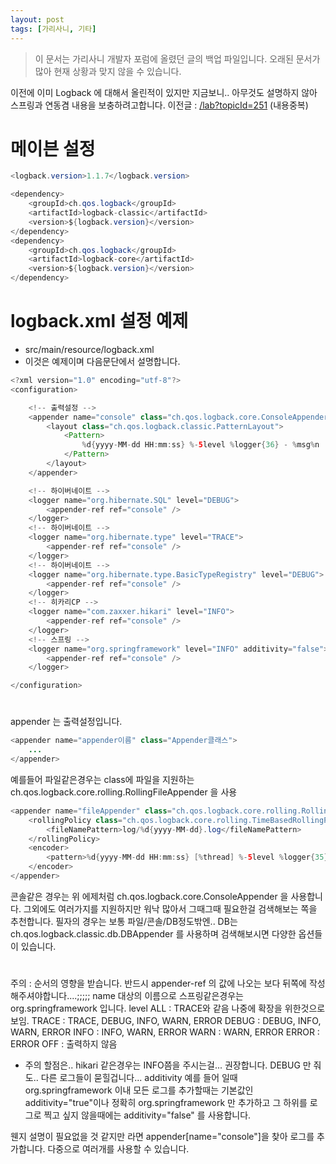 ```yaml
---
layout: post
tags: [가리사니, 기타]
---
```


> 이 문서는 가리사니 개발자 포럼에 올렸던 글의 백업 파일입니다.
오래된 문서가 많아 현재 상황과 맞지 않을 수 있습니다.


이전에 이미 Logback 에 대해서 올린적이 있지만 지금보니.. 아무것도 설명하지 않아 스프링과 연동겸 내용을 보충하려고합니다.
이전글 : [/lab?topicId=251](/lab?topicId=251) (내용중복)


# 메이븐 설정
``` java
<logback.version>1.1.7</logback.version>
```
``` java
<dependency>
	<groupId>ch.qos.logback</groupId>
	<artifactId>logback-classic</artifactId>
	<version>${logback.version}</version>
</dependency>
<dependency>
	<groupId>ch.qos.logback</groupId>
	<artifactId>logback-core</artifactId>
	<version>${logback.version}</version>
</dependency>
```


# logback.xml 설정 예제
- src/main/resource/logback.xml
- 이것은 예제이며 다음문단에서 설명합니다.
``` java
<?xml version="1.0" encoding="utf-8"?>
<configuration>

	<!-- 출력설정 -->
	<appender name="console" class="ch.qos.logback.core.ConsoleAppender">
		<layout class="ch.qos.logback.classic.PatternLayout">
			<Pattern>
				%d{yyyy-MM-dd HH:mm:ss} %-5level %logger{36} - %msg%n
			</Pattern>
		</layout>
	</appender>

	<!-- 하이버네이트 -->
	<logger name="org.hibernate.SQL" level="DEBUG">
		<appender-ref ref="console" />
	</logger>
	<!-- 하이버네이트 -->
	<logger name="org.hibernate.type" level="TRACE">
		<appender-ref ref="console" />
	</logger>
	<!-- 하이버네이트 -->
	<logger name="org.hibernate.type.BasicTypeRegistry" level="DEBUG">
		<appender-ref ref="console" />
	</logger>
	<!-- 히카리CP -->
	<logger name="com.zaxxer.hikari" level="INFO">
		<appender-ref ref="console" />
	</logger>
	<!-- 스프링 -->
	<logger name="org.springframework" level="INFO" additivity="false">
		<appender-ref ref="console" />
	</logger>

</configuration>
```


# <appender/>
appender 는 출력설정입니다.
``` java
<appender name="appender이름" class="Appender클래스">
	...
</appender>
```
예를들어 파일같은경우는 class에 파일을 지원하는 ch.qos.logback.core.rolling.RollingFileAppender 을 사용
``` java
<appender name="fileAppender" class="ch.qos.logback.core.rolling.RollingFileAppender">
	<rollingPolicy class="ch.qos.logback.core.rolling.TimeBasedRollingPolicy">
		<fileNamePattern>log/%d{yyyy-MM-dd}.log</fileNamePattern>
	</rollingPolicy>
	<encoder>
		<pattern>%d{yyyy-MM-dd HH:mm:ss} [%thread] %-5level %logger{35} - %msg%n</pattern>
	</encoder>
</appender>
```
콘솔같은 경우는 위 에제처럼 ch.qos.logback.core.ConsoleAppender 을 사용합니다.
그외에도 여러가지를 지원하지만 워낙 많아서 그때그때 필요한걸 검색해보는 쪽을 추천합니다.
필자의 경우는 보통 파일/콘솔/DB정도밖엔.. DB는 ch.qos.logback.classic.db.DBAppender 를 사용하며 검색해보시면 다양한 옵션들이 있습니다.


# <logger/>
주의 : 순서의 영향을 받습니다. 반드시 appender-ref 의 값에 나오는 <appender/> 보다 뒤쪽에 작성해주셔야합니다....;;;;;
name
대상의 이름으로 스프링같은경우는 org.springframework 입니다.
level
ALL : TRACE와 같음 나중에 확장을 위한것으로 보임.
TRACE : TRACE, DEBUG, INFO, WARN, ERROR
DEBUG : DEBUG, INFO, WARN, ERROR
INFO : INFO, WARN, ERROR
WARN : WARN, ERROR
ERROR : ERROR
OFF : 출력하지 않음
- 주의 할점은.. hikari 같은경우는 INFO쯤을 주시는걸... 권장합니다. DEBUG 만 줘도.. 다른 로그들이 묻힐겁니다...
additivity
예를 들어 <logger name="org.springframework" level="INFO" additivity="false"> 일때
org.springframework 이내 모든 로그를 추가할때는 기본값인 additivity="true"이나
정확히 org.springframework 만 추가하고 그 하위를 로그로 찍고 싶지 않을때에는 additivity="false" 를 사용합니다.
<appender-ref/>
웬지 설명이 필요없을 것 같지만 <appender-ref ref="console" /> 라면 appender[name="console"]을 찾아 로그를 추가합니다.
다중으로 여러개를 사용할 수 있습니다.
